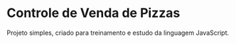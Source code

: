 # Controle de Venda de Pizzas
 Projeto simples, criado para treinamento e estudo da linguagem JavaScript.
